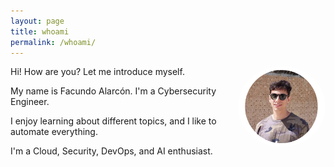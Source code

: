 ```yaml
---
layout: page
title: whoami
permalink: /whoami/
---
```

<style>
    .circular-image {
        border-radius: 50%;
        float: right;
    }
    @media screen and (max-width: 480px) {
            /* Estilos para pantallas de hasta 480px de ancho */
            .circular-image {
                float: none;
                margin: 0 auto;
                display: block;
                padding-bottom: 5%;
                text-align: center;
            }
        }
</style>

<img src="/assets/images/profile.png" width="140" alt="Image" class="circular-image">

Hi! How are you? Let me introduce myself.

My name is Facundo Alarcón. I'm a Cybersecurity Engineer. 

I enjoy learning about different topics, and I like to automate everything.

I'm a Cloud, Security, DevOps, and AI enthusiast.